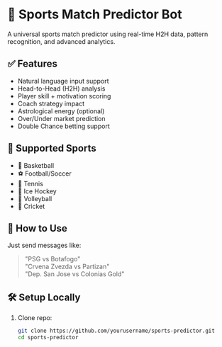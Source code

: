 # 🎯 Sports Match Predictor Bot

A universal sports match predictor using real-time H2H data, pattern recognition, and advanced analytics.

## ✅ Features

- Natural language input support
- Head-to-Head (H2H) analysis
- Player skill + motivation scoring
- Coach strategy impact
- Astrological energy (optional)
- Over/Under market prediction
- Double Chance betting support

## 🧠 Supported Sports

- 🏀 Basketball
- ⚽ Football/Soccer
- 🎾 Tennis
- 🏒 Ice Hockey
- 🏐 Volleyball
- 🏏 Cricket

## 🤖 How to Use

Just send messages like:

> "PSG vs Botafogo"  
> "Crvena Zvezda vs Partizan"  
> "Dep. San Jose vs Colonias Gold"

## 🛠️ Setup Locally

1. Clone repo:
   ```bash
   git clone https://github.com/yourusername/sports-predictor.git 
   cd sports-predictor